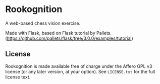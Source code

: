 # Rookognition

A web-based chess vision exercise.

Made with Flask, based on Flask tutorial by Pallets. (https://github.com/pallets/flask/tree/3.0.0/examples/tutorial)

## License

Rookognition is made available free of charge under the Affero GPL v3 license (or any later version, at your option). See `LICENSE.txt` for the full license text.
